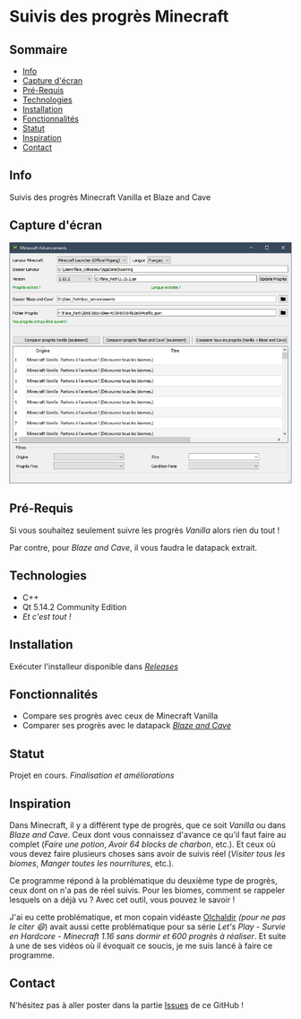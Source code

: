 # Suivis des progrès Minecraft

## Sommaire

+ [Info](#info)
+ [Capture d'écran](#capture-décran)
+ [Pré-Requis](#pré-requis)
+ [Technologies](#technologies)
+ [Installation](#Installation)
+ [Fonctionnalités](#fonctionnalités)
+ [Statut](#statut)
+ [Inspiration](#inspiration)
+ [Contact](#inspiration)

## Info

Suivis des progrès Minecraft Vanilla et Blaze and Cave

## Capture d'écran

![Illustration](./img/screen.png)

## Pré-Requis

Si vous souhaitez seulement suivre les progrès *Vanilla* alors rien du tout !

Par contre, pour *Blaze and Cave*, il vous faudra le datapack extrait.

## Technologies

+ C++
+ Qt 5.14.2 Community Edition
+ *Et c'est tout !*

## Installation

Exécuter l'installeur disponible dans [*Releases*](https://github.com/Chucky2401/Minecraft-Advancements/releases)

## Fonctionnalités

+ Compare ses progrès avec ceux de Minecraft Vanilla
+ Comparer ses progrès avec le datapack [*Blaze and Cave*](https://www.planetminecraft.com/data-pack/blazeandcave-s-advancements-pack-1-12/ "PlanetMinecraft")

## Statut

Projet en cours. *Finalisation et améliorations*

## Inspiration

Dans Minecraft, il y a différent type de progrès, que ce soit *Vanilla* ou dans *Blaze and Cave*. Ceux dont vous connaissez d'avance ce qu'il faut faire au complet (*Faire une potion*, *Avoir 64 blocks de charbon*, etc.). Et ceux où vous devez faire plusieurs choses sans avoir de suivis réel (*Visiter tous les biomes*, *Manger toutes les nourritures*, etc.).

Ce programme répond à la problématique du deuxième type de progrès, ceux dont on n'a pas de réel suivis. Pour les biomes, comment se rappeler lesquels on a déjà vu ? Avec cet outil, vous pouvez le savoir !

J'ai eu cette problématique, et mon copain vidéaste [Olchaldir](https://www.youtube.com/channel/UCyiDEVOTRt2Qf4P52A4zkRw "Chaîne Youtube") *(pour ne pas le citer :smile:*) avait aussi cette problématique pour sa série *Let's Play - Survie en Hardcore - Minecraft 1.16 sans dormir et 600 progrès à réaliser*. Et suite à une de ses vidéos où il évoquait ce soucis, je me suis lancé à faire ce programme.

## Contact

N'hésitez pas à aller poster dans la partie [Issues](https://github.com/Chucky2401/Minecraft-Advancements/issues "Bug/Amélioration") de ce GitHub !